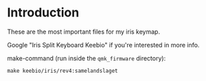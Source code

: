 # Introduction
These are the most important files for my iris keymap.

Google "Iris Split Keyboard Keebio" if you're interested in more info.

make-command (run inside the `qmk_firmware` directory):
```
make keebio/iris/rev4:samelandslaget
```
